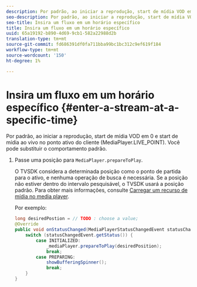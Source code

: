 ```yaml
---
description: Por padrão, ao iniciar a reprodução, start de mídia VOD em 0 e start de mídia ao vivo no ponto ativo do cliente (MediaPlayer.LIVE_POINT). Você pode substituir o comportamento padrão.
seo-description: Por padrão, ao iniciar a reprodução, start de mídia VOD em 0 e start de mídia ao vivo no ponto ativo do cliente (MediaPlayer.LIVE_POINT). Você pode substituir o comportamento padrão.
seo-title: Insira um fluxo em um horário específico
title: Insira um fluxo em um horário específico
uuid: 65a19192-b890-4d69-9cb1-582a22988d2b
translation-type: tm+mt
source-git-commit: fd686391df0fa711bba99bc1bc312c9ef619f184
workflow-type: tm+mt
source-wordcount: '150'
ht-degree: 1%

---
```



# Insira um fluxo em um horário específico {#enter-a-stream-at-a-specific-time}

Por padrão, ao iniciar a reprodução, start de mídia VOD em 0 e start de mídia ao vivo no ponto ativo do cliente (MediaPlayer.LIVE_POINT). Você pode substituir o comportamento padrão.

1. Passe uma posição para `MediaPlayer.prepareToPlay`.

   O TVSDK considera a determinada posição como o ponto de partida para o ativo, e nenhuma operação de busca é necessária. Se a posição não estiver dentro do intervalo pesquisável, o TVSDK usará a posição padrão. Para obter mais informações, consulte [Carregar um recurso de mídia no media player](../../../tvsdk-2.7-for-android/content-playback-options/mediaplayer-initialize-for-video/t-psdk-android-2.7-media-resource-load.md).

   Por exemplo:

   ```java
   long desiredPostion = // TODO : choose a value; 
   @Override 
   public void onStatusChanged(MediaPlayerStatusChangedEvent statusChangedEvent) {   
       switch (statusChangedEvent.getStatus()) { 
           case INITIALIZED: 
               _mediaPlayer.prepareToPlay(desiredPosition); 
               break; 
           case PREPARING: 
               showBufferingSpinner(); 
               break; 
       } 
   }
   ```

